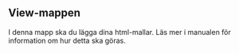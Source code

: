 View-mappen
-----------
I denna mapp ska du lägga dina html-mallar. Läs mer i manualen för
information om hur detta ska göras.